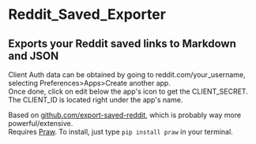 # Reddit_Saved_Exporter
Exports your Reddit saved links to Markdown and JSON  
---
Client Auth data can be obtained by going to reddit.com/your_username,  
selecting Preferences>Apps>Create another app.  
Once done, click on edit below the app's icon to get the CLIENT_SECRET.  
The CLIENT_ID is located right under the app's name.  

Based on [github.com/export-saved-reddit](https://github.com/csu/export-saved-reddit), which is probably way more powerful/extensive.  
Requires [Praw](https://github.com/praw-dev/praw). To install, just type ```pip install praw``` in your terminal.  
